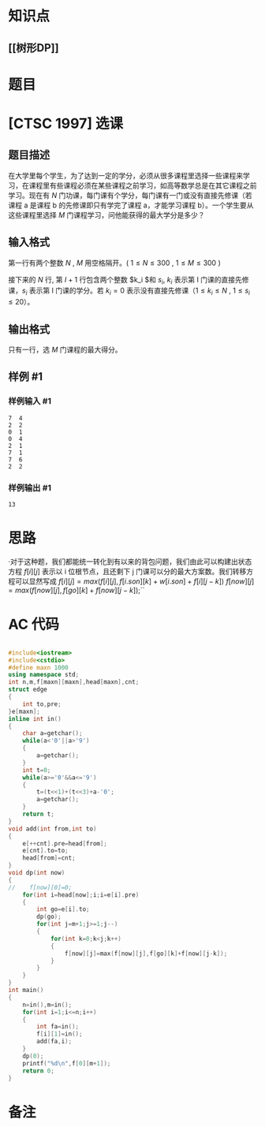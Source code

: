 # 知识点
  ## [[树形DP]]
# 题目
 # [CTSC 1997] 选课

## 题目描述

在大学里每个学生，为了达到一定的学分，必须从很多课程里选择一些课程来学习，在课程里有些课程必须在某些课程之前学习，如高等数学总是在其它课程之前学习。现在有 $N$ 门功课，每门课有个学分，每门课有一门或没有直接先修课（若课程 a 是课程 b 的先修课即只有学完了课程 a，才能学习课程 b）。一个学生要从这些课程里选择 $M$ 门课程学习，问他能获得的最大学分是多少？

## 输入格式

第一行有两个整数 $N$ , $M$ 用空格隔开。( $1 \leq N \leq 300$ , $1 \leq M \leq 300$ )

接下来的 $N$ 行, 第 $I+1$ 行包含两个整数 $k_i $和 $s_i$, $k_i$ 表示第 I 门课的直接先修课，$s_i$ 表示第 I 门课的学分。若 $k_i=0$ 表示没有直接先修课（$1 \leq {k_i} \leq N$ , $1 \leq {s_i} \leq 20$）。

## 输出格式

只有一行，选 $M$ 门课程的最大得分。

## 样例 #1

### 样例输入 #1

```
7  4
2  2
0  1
0  4
2  1
7  1
7  6
2  2
```

### 样例输出 #1

```
13
```

# 思路
·对于这种题，我们都能统一转化到有以来的背包问题，我们由此可以构建出状态方程 $f[i][j]$ 表示以 i 位根节点，且还剩下 j 门课可以分的最大方案数。我们转移方程可以显然写成 $f[i][j]=max(f[i][j],f[i.son][k]+w[i.son]+f[i][j-k])$
$f[now][j]=max(f[now][j],f[go][k]+f[now][j-k]);$``

# AC 代码
```cpp

#include<iostream>
#include<cstdio>
#define maxn 1000
using namespace std;
int n,m,f[maxn][maxn],head[maxn],cnt;
struct edge
{
    int to,pre; 
}e[maxn];
inline int in()
{
    char a=getchar();
    while(a<'0'||a>'9')
    {
        a=getchar();
    }
    int t=0;
    while(a>='0'&&a<='9')
    {
        t=(t<<1)+(t<<3)+a-'0';
        a=getchar();
    }
    return t;
}
void add(int from,int to)
{
    e[++cnt].pre=head[from];
    e[cnt].to=to;
    head[from]=cnt;
}
void dp(int now)
{
//    f[now][0]=0;
    for(int i=head[now];i;i=e[i].pre)
    {
        int go=e[i].to;
        dp(go);
        for(int j=m+1;j>=1;j--)
        {
            for(int k=0;k<j;k++)
            {
                f[now][j]=max(f[now][j],f[go][k]+f[now][j-k]);
            }
        }
    }
}
int main()
{
    n=in(),m=in();
    for(int i=1;i<=n;i++)
    {
        int fa=in();
        f[i][1]=in();
        add(fa,i);
    }
    dp(0);
    printf("%d\n",f[0][m+1]);
    return 0;
}
```

# 备注

